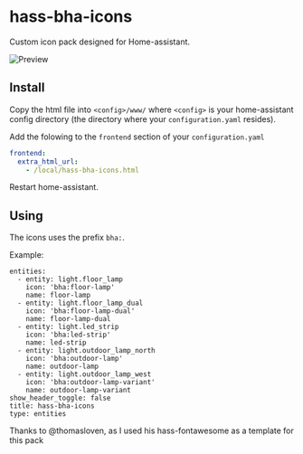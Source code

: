 # hass-bha-icons

Custom icon pack designed for Home-assistant.

![Preview](https://raw.githubusercontent.com/hulkhaugen/hass-bha-icons/master/content.png)

## Install

Copy the html file into `<config>/www/` where `<config>` is your home-assistant config directory (the directory where your `configuration.yaml` resides).

Add the folowing to the `frontend` section of your `configuration.yaml`

```yaml
frontend:
  extra_html_url:
    - /local/hass-bha-icons.html
```

Restart home-assistant.

## Using

The icons uses the prefix `bha:`.

Example:

```
entities:
  - entity: light.floor_lamp
    icon: 'bha:floor-lamp'
    name: floor-lamp
  - entity: light.floor_lamp_dual
    icon: 'bha:floor-lamp-dual'
    name: floor-lamp-dual
  - entity: light.led_strip
    icon: 'bha:led-strip'
    name: led-strip
  - entity: light.outdoor_lamp_north
    icon: 'bha:outdoor-lamp'
    name: outdoor-lamp
  - entity: light.outdoor_lamp_west
    icon: 'bha:outdoor-lamp-variant'
    name: outdoor-lamp-variant
show_header_toggle: false
title: hass-bha-icons
type: entities
```



Thanks to @thomasloven, as I used his hass-fontawesome as a template for this pack 
